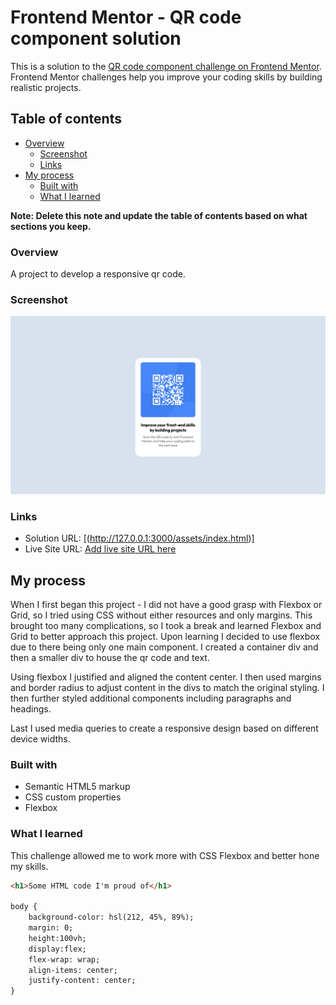 # Frontend Mentor - QR code component solution

This is a solution to the [QR code component challenge on Frontend Mentor](https://www.frontendmentor.io/challenges/qr-code-component-iux_sIO_H). Frontend Mentor challenges help you improve your coding skills by building realistic projects. 

## Table of contents

- [Overview](#overview)
  - [Screenshot](#screenshot)
  - [Links](#links)
- [My process](#my-process)
  - [Built with](#built-with)
  - [What I learned](#what-i-learned)

**Note: Delete this note and update the table of contents based on what sections you keep.**

### Overview
A project to develop a responsive qr code.

### Screenshot

![](./final/Solution.png)

### Links

- Solution URL: [(http://127.0.0.1:3000/assets/index.html)]
- Live Site URL: [Add live site URL here](https://your-live-site-url.com)

## My process
When I first began this project - I did not have a good grasp with Flexbox or Grid, so I tried using CSS without either resources and only margins. This brought too many complications, so I took a break and learned Flexbox and Grid to better approach this project. Upon learning I decided to use flexbox due to there being only one main component. I created a container div and then a smaller div to house the qr code and text. 

Using flexbox I justified and aligned the content center. I then used margins and border radius to adjust content in the divs to match the original styling. I then further styled additional components including paragraphs and headings.

Last I used media queries to create a responsive design based on different device widths.

### Built with

- Semantic HTML5 markup
- CSS custom properties
- Flexbox

### What I learned

This challenge allowed me to work more with CSS Flexbox and better hone my skills.



```html
<h1>Some HTML code I'm proud of</h1>

body {
    background-color: hsl(212, 45%, 89%);
    margin: 0;
    height:100vh;
    display:flex;
    flex-wrap: wrap;            
    align-items: center;
    justify-content: center;
}